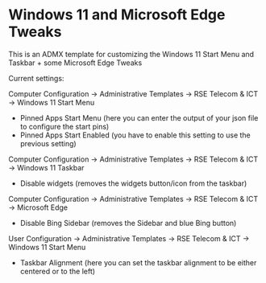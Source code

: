 # Windows 11 and Microsoft Edge Tweaks

This is an ADMX template for customizing the Windows 11 Start Menu and Taskbar + some Microsoft Edge Tweaks

Current settings:

Computer Configuration -> Administrative Templates -> RSE Telecom & ICT -> Windows 11 Start Menu
  - Pinned Apps Start Menu (here you can enter the output of your json file to configure the start pins)
  - Pinned Apps Start Enabled (you have to enable this setting to use the previous setting)

Computer Configuration -> Administrative Templates -> RSE Telecom & ICT -> Windows 11 Taskbar
  - Disable widgets (removes the widgets button/icon from the taskbar)

Computer Configuration -> Administrative Templates -> RSE Telecom & ICT -> Microsoft Edge
  - Disable Bing Sidebar (removes the Sidebar and blue Bing button)

  
  
User Configuration -> Administrative Templates -> RSE Telecom & ICT -> Windows 11 Start Menu
 - Taskbar Alignment (here you can set the taskbar alignment to be either centered or to the left)